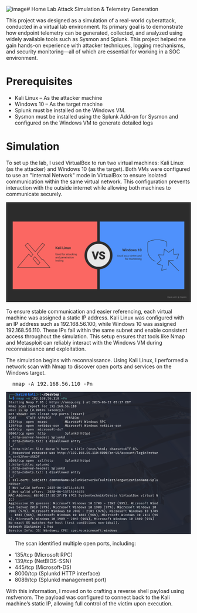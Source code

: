 ![image](https://github.com/user-attachments/assets/5705c44a-ab5e-41c6-ab74-513a7b1d2b90)# Home Lab Attack Simulation & Telemetry Generation
<p>This project was designed as a simulation of a real-world cyberattack, conducted in a virtual lab environment. Its primary goal is to demonstrate how endpoint telemetry can be generated, collected, and analyzed using widely available tools such as Sysmon and Splunk. This project helped me gain hands-on experience with attacker techniques, logging mechanisms, and security monitoring—all of which are essential for working in a SOC environment.</p>

# Prerequisites
<ul>
  <li>Kali Linux – As the attacker machine</li>
  <li>Windows 10 – As the target machine</li>
  <li>Splunk must be installed on the Windows VM.</li>
  <li>Sysmon must be installed using the Splunk Add-on for Sysmon and configured on the Windows VM to generate detailed logs</li>
</ul>

# Simulation
<p>To set up the lab, I used VirtualBox to run two virtual machines: Kali Linux (as the attacker) and Windows 10 (as the target). Both VMs were configured to use an "Internal Network" mode in VirtualBox to ensure isolated communication within the same virtual network. This configuration prevents interaction with the outside internet while allowing both machines to communicate securely.</p>

<p align="center">
    <img src="https://github.com/bagaskarapd/Attack-Simulation/blob/main/Screenshots/%F0%9F%9B%A1%EF%B8%8F%20Home%20Lab%20Attack%20Simulation%20&%20Telemetry%20Generation%20-%20visual%20selection.png?raw=true">
</p>

<p>To ensure stable communication and easier referencing, each virtual machine was assigned a static IP address. Kali Linux was configured with an IP address such as 192.168.56.100, while Windows 10 was assigned 192.168.56.110. These IPs fall within the same subnet and enable consistent access throughout the simulation. This setup ensures that tools like Nmap and Metasploit can reliably interact with the Windows VM during reconnaissance and exploitation.</p>

<p>The simulation begins with reconnaissance. Using Kali Linux, I performed a network scan with Nmap to discover open ports and services on the Windows target.</p>
<pre>
  nmap -A 192.168.56.110 -Pn
</pre>
<p align="center">
    <img src="https://github.com/bagaskarapd/Attack-Simulation/blob/main/Screenshots/Nmap.png?raw=true">
</p>
<ul>
  <p>The scan identified multiple open ports, including:</p>
  <li>135/tcp (Microsoft RPC)</li>
  <li>139/tcp (NetBIOS-SSN)</li>
  <li>445/tcp (Microsoft-DS)</li>
  <li>8000/tcp (Splunkd HTTP interface)</li>
  <li>8089/tcp (Splunkd management port)</li>
</ul>

<p>With this information, I moved on to crafting a reverse shell payload using msfvenom. The payload was configured to connect back to the Kali machine’s static IP, allowing full control of the victim upon execution.</p>
